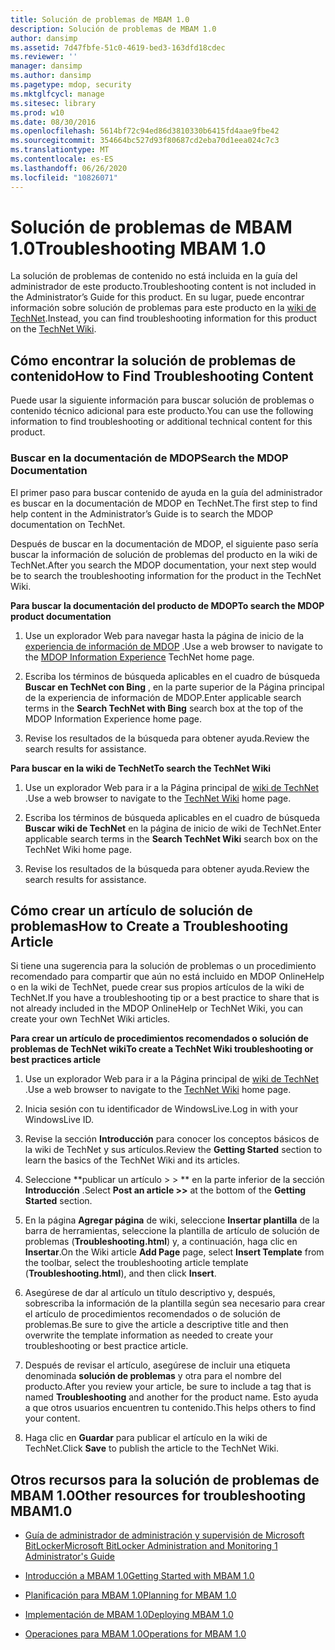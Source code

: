 ```yaml
---
title: Solución de problemas de MBAM 1.0
description: Solución de problemas de MBAM 1.0
author: dansimp
ms.assetid: 7d47fbfe-51c0-4619-bed3-163dfd18cdec
ms.reviewer: ''
manager: dansimp
ms.author: dansimp
ms.pagetype: mdop, security
ms.mktglfcycl: manage
ms.sitesec: library
ms.prod: w10
ms.date: 08/30/2016
ms.openlocfilehash: 5614bf72c94ed86d3810330b6415fd4aae9fbe42
ms.sourcegitcommit: 354664bc527d93f80687cd2eba70d1eea024c7c3
ms.translationtype: MT
ms.contentlocale: es-ES
ms.lasthandoff: 06/26/2020
ms.locfileid: "10826071"
---
```

# <span data-ttu-id="d60e1-103">Solución de problemas de MBAM 1.0</span><span class="sxs-lookup"><span data-stu-id="d60e1-103">Troubleshooting MBAM 1.0</span></span>


<span data-ttu-id="d60e1-104">La solución de problemas de contenido no está incluida en la guía del administrador de este producto.</span><span class="sxs-lookup"><span data-stu-id="d60e1-104">Troubleshooting content is not included in the Administrator’s Guide for this product.</span></span> <span data-ttu-id="d60e1-105">En su lugar, puede encontrar información sobre solución de problemas para este producto en la [wiki de TechNet](https://go.microsoft.com/fwlink/p/?LinkId=224905).</span><span class="sxs-lookup"><span data-stu-id="d60e1-105">Instead, you can find troubleshooting information for this product on the [TechNet Wiki](https://go.microsoft.com/fwlink/p/?LinkId=224905).</span></span>

## <span data-ttu-id="d60e1-106">Cómo encontrar la solución de problemas de contenido</span><span class="sxs-lookup"><span data-stu-id="d60e1-106">How to Find Troubleshooting Content</span></span>


<span data-ttu-id="d60e1-107">Puede usar la siguiente información para buscar solución de problemas o contenido técnico adicional para este producto.</span><span class="sxs-lookup"><span data-stu-id="d60e1-107">You can use the following information to find troubleshooting or additional technical content for this product.</span></span>

### <span data-ttu-id="d60e1-108">Buscar en la documentación de MDOP</span><span class="sxs-lookup"><span data-stu-id="d60e1-108">Search the MDOP Documentation</span></span>

<span data-ttu-id="d60e1-109">El primer paso para buscar contenido de ayuda en la guía del administrador es buscar en la documentación de MDOP en TechNet.</span><span class="sxs-lookup"><span data-stu-id="d60e1-109">The first step to find help content in the Administrator’s Guide is to search the MDOP documentation on TechNet.</span></span>

<span data-ttu-id="d60e1-110">Después de buscar en la documentación de MDOP, el siguiente paso sería buscar la información de solución de problemas del producto en la wiki de TechNet.</span><span class="sxs-lookup"><span data-stu-id="d60e1-110">After you search the MDOP documentation, your next step would be to search the troubleshooting information for the product in the TechNet Wiki.</span></span>

**<span data-ttu-id="d60e1-111">Para buscar la documentación del producto de MDOP</span><span class="sxs-lookup"><span data-stu-id="d60e1-111">To search the MDOP product documentation</span></span>**

1.  <span data-ttu-id="d60e1-112">Use un explorador Web para navegar hasta la página de inicio de la [experiencia de información de MDOP](https://go.microsoft.com/fwlink/?LinkId=236032) .</span><span class="sxs-lookup"><span data-stu-id="d60e1-112">Use a web browser to navigate to the [MDOP Information Experience](https://go.microsoft.com/fwlink/?LinkId=236032) TechNet home page.</span></span>

2.  <span data-ttu-id="d60e1-113">Escriba los términos de búsqueda aplicables en el cuadro de búsqueda **Buscar en TechNet con Bing** , en la parte superior de la Página principal de la experiencia de información de MDOP.</span><span class="sxs-lookup"><span data-stu-id="d60e1-113">Enter applicable search terms in the **Search TechNet with Bing** search box at the top of the MDOP Information Experience home page.</span></span>

3.  <span data-ttu-id="d60e1-114">Revise los resultados de la búsqueda para obtener ayuda.</span><span class="sxs-lookup"><span data-stu-id="d60e1-114">Review the search results for assistance.</span></span>

**<span data-ttu-id="d60e1-115">Para buscar en la wiki de TechNet</span><span class="sxs-lookup"><span data-stu-id="d60e1-115">To search the TechNet Wiki</span></span>**

1.  <span data-ttu-id="d60e1-116">Use un explorador Web para ir a la Página principal de [wiki de TechNet](https://go.microsoft.com/fwlink/p/?LinkId=224905) .</span><span class="sxs-lookup"><span data-stu-id="d60e1-116">Use a web browser to navigate to the [TechNet Wiki](https://go.microsoft.com/fwlink/p/?LinkId=224905) home page.</span></span>

2.  <span data-ttu-id="d60e1-117">Escriba los términos de búsqueda aplicables en el cuadro de búsqueda **Buscar wiki de TechNet** en la página de inicio de wiki de TechNet.</span><span class="sxs-lookup"><span data-stu-id="d60e1-117">Enter applicable search terms in the **Search TechNet Wiki** search box on the TechNet Wiki home page.</span></span>

3.  <span data-ttu-id="d60e1-118">Revise los resultados de la búsqueda para obtener ayuda.</span><span class="sxs-lookup"><span data-stu-id="d60e1-118">Review the search results for assistance.</span></span>

## <span data-ttu-id="d60e1-119">Cómo crear un artículo de solución de problemas</span><span class="sxs-lookup"><span data-stu-id="d60e1-119">How to Create a Troubleshooting Article</span></span>


<span data-ttu-id="d60e1-120">Si tiene una sugerencia para la solución de problemas o un procedimiento recomendado para compartir que aún no está incluido en MDOP OnlineHelp o en la wiki de TechNet, puede crear sus propios artículos de la wiki de TechNet.</span><span class="sxs-lookup"><span data-stu-id="d60e1-120">If you have a troubleshooting tip or a best practice to share that is not already included in the MDOP OnlineHelp or TechNet Wiki, you can create your own TechNet Wiki articles.</span></span>

**<span data-ttu-id="d60e1-121">Para crear un artículo de procedimientos recomendados o solución de problemas de TechNet wiki</span><span class="sxs-lookup"><span data-stu-id="d60e1-121">To create a TechNet Wiki troubleshooting or best practices article</span></span>**

1.  <span data-ttu-id="d60e1-122">Use un explorador Web para ir a la Página principal de [wiki de TechNet](https://go.microsoft.com/fwlink/p/?LinkId=224905) .</span><span class="sxs-lookup"><span data-stu-id="d60e1-122">Use a web browser to navigate to the [TechNet Wiki](https://go.microsoft.com/fwlink/p/?LinkId=224905) home page.</span></span>

2.  <span data-ttu-id="d60e1-123">Inicia sesión con tu identificador de WindowsLive.</span><span class="sxs-lookup"><span data-stu-id="d60e1-123">Log in with your WindowsLive ID.</span></span>

3.  <span data-ttu-id="d60e1-124">Revise la sección **Introducción** para conocer los conceptos básicos de la wiki de TechNet y sus artículos.</span><span class="sxs-lookup"><span data-stu-id="d60e1-124">Review the **Getting Started** section to learn the basics of the TechNet Wiki and its articles.</span></span>

4.  <span data-ttu-id="d60e1-125">Seleccione \*\*publicar un artículo &gt; &gt; \*\* en la parte inferior de la sección **Introducción** .</span><span class="sxs-lookup"><span data-stu-id="d60e1-125">Select **Post an article &gt;&gt;** at the bottom of the **Getting Started** section.</span></span>

5.  <span data-ttu-id="d60e1-126">En la página **Agregar página** de wiki, seleccione **Insertar plantilla** de la barra de herramientas, seleccione la plantilla de artículo de solución de problemas (**Troubleshooting.html**) y, a continuación, haga clic en **Insertar**.</span><span class="sxs-lookup"><span data-stu-id="d60e1-126">On the Wiki article **Add Page** page, select **Insert Template** from the toolbar, select the troubleshooting article template (**Troubleshooting.html**), and then click **Insert**.</span></span>

6.  <span data-ttu-id="d60e1-127">Asegúrese de dar al artículo un título descriptivo y, después, sobrescriba la información de la plantilla según sea necesario para crear el artículo de procedimientos recomendados o de solución de problemas.</span><span class="sxs-lookup"><span data-stu-id="d60e1-127">Be sure to give the article a descriptive title and then overwrite the template information as needed to create your troubleshooting or best practice article.</span></span>

7.  <span data-ttu-id="d60e1-128">Después de revisar el artículo, asegúrese de incluir una etiqueta denominada **solución de problemas** y otra para el nombre del producto.</span><span class="sxs-lookup"><span data-stu-id="d60e1-128">After you review your article, be sure to include a tag that is named **Troubleshooting** and another for the product name.</span></span> <span data-ttu-id="d60e1-129">Esto ayuda a que otros usuarios encuentren tu contenido.</span><span class="sxs-lookup"><span data-stu-id="d60e1-129">This helps others to find your content.</span></span>

8.  <span data-ttu-id="d60e1-130">Haga clic en **Guardar** para publicar el artículo en la wiki de TechNet.</span><span class="sxs-lookup"><span data-stu-id="d60e1-130">Click **Save** to publish the article to the TechNet Wiki.</span></span>

## <span data-ttu-id="d60e1-131">Otros recursos para la solución de problemas de MBAM 1.0</span><span class="sxs-lookup"><span data-stu-id="d60e1-131">Other resources for troubleshooting MBAM1.0</span></span>


-   [<span data-ttu-id="d60e1-132">Guía de administrador de administración y supervisión de Microsoft BitLocker</span><span class="sxs-lookup"><span data-stu-id="d60e1-132">Microsoft BitLocker Administration and Monitoring 1 Administrator's Guide</span></span>](index.md)

-   [<span data-ttu-id="d60e1-133">Introducción a MBAM 1.0</span><span class="sxs-lookup"><span data-stu-id="d60e1-133">Getting Started with MBAM 1.0</span></span>](getting-started-with-mbam-10.md)

-   [<span data-ttu-id="d60e1-134">Planificación para MBAM 1.0</span><span class="sxs-lookup"><span data-stu-id="d60e1-134">Planning for MBAM 1.0</span></span>](planning-for-mbam-10.md)

-   [<span data-ttu-id="d60e1-135">Implementación de MBAM 1.0</span><span class="sxs-lookup"><span data-stu-id="d60e1-135">Deploying MBAM 1.0</span></span>](deploying-mbam-10.md)

-   [<span data-ttu-id="d60e1-136">Operaciones para MBAM 1.0</span><span class="sxs-lookup"><span data-stu-id="d60e1-136">Operations for MBAM 1.0</span></span>](operations-for-mbam-10.md)

 

 





